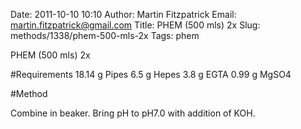 Date: 2011-10-10 10:10
Author: Martin Fitzpatrick
Email: martin.fitzpatrick@gmail.com
Title: PHEM (500 mls) 2x 
Slug: methods/1338/phem-500-mls-2x
Tags: phem

PHEM (500 mls) 2x 





#Requirements
18.14 g Pipes
6.5 g Hepes
3.8 g EGTA
0.99 g MgSO4

#Method

Combine in beaker. Bring pH to pH7.0 with addition of KOH.





